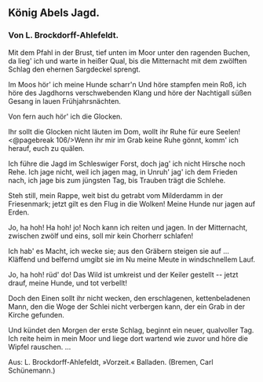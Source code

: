<h2>König Abels Jagd.</h2>

<h3>Von L. Brockdorff-Ahlefeldt.</h3>

Mit dem Pfahl in der Brust,
tief unten im Moor
unter den ragenden Buchen,
da lieg' ich und warte in heißer Qual,
bis die Mitternacht mit dem zwölften Schlag
den ehernen Sargdeckel sprengt.

Im Moos hör' ich
meine Hunde scharr'n
Und höre stampfen mein Roß,
ich höre des Jagdhorns verschwebenden Klang
und höre der Nachtigall süßen Gesang
in lauen Frühjahrsnächten.

Von fern auch hör' ich die Glocken.

Ihr sollt die Glocken
nicht läuten im Dom,
wollt ihr Ruhe für eure Seelen!
<@pagebreak 106/>Wenn ihr mir im Grab
keine Ruhe gönnt,
komm' ich herauf, euch zu quälen.

Ich führe die Jagd im Schleswiger Forst,
doch jag' ich nicht Hirsche noch Rehe.
Ich jage nicht, weil ich jagen mag,
in Unruh' jag' ich dem Frieden nach,
ich jage bis zum jüngsten Tag,
bis Trauben trägt die Schlehe.

Steh still, mein Rappe, weit bist du getrabt
vom Milderdamm in der Friesenmark;
jetzt gilt es den Flug in die Wolken!
Meine Hunde nur jagen auf Erden.

Jo, ha hoh! Ha hoh! jo!
Noch kann ich reiten und jagen.
In der Mitternacht, zwischen zwölf und eins,
soll mir kein Chorherr schlafen!

Ich hab' es Macht, ich wecke sie;
aus den Gräbern steigen sie auf ...
Kläffend und belfernd umgibt sie im Nu
meine Meute in windschnellem Lauf.

Jo, ha hoh! rüd' do!
Das Wild ist umkreist
und der Keiler gestellt --
jetzt drauf, meine Hunde,
und tot verbellt!

Doch den Einen sollt ihr nicht wecken,
den erschlagenen, kettenbeladenen Mann,	
den die Woge der Schlei nicht verbergen kann,
der ein Grab in der Kirche gefunden.

Und kündet den Morgen der erste Schlag,
beginnt ein neuer, qualvoller Tag.
Ich reite heim in mein Moor
und liege dort wartend wie zuvor
und höre die Wipfel rauschen. ...

<div class="source pre">Aus: L. Brockdorff-Ahlefeldt, »Vorzeit.« Balladen.
(Bremen, Carl Schünemann.)</div>

